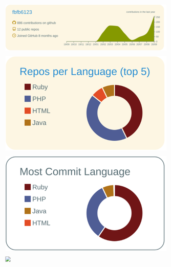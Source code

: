 [![](https://raw.githubusercontent.com/fbfb6123/fbfb6123/master/profile-summary-card-output/solarized/0-profile-details.svg)](https://github.com/vn7n24fzkq/github-profile-summary-cards)


[![](https://raw.githubusercontent.com/fbfb6123/fbfb6123/master/profile-summary-card-output/solarized/1-repos-per-language.svg)](https://github.com/vn7n24fzkq/github-profile-summary-cards)

[![](https://raw.githubusercontent.com/fbfb6123/fbfb6123/master/profile-summary-card-output/default/2-most-commit-language.svg)](https://github.com/vn7n24fzkq/github-profile-summary-cards)



![](https://komarev.com/ghpvc/?username=fbfb6123&color=green)